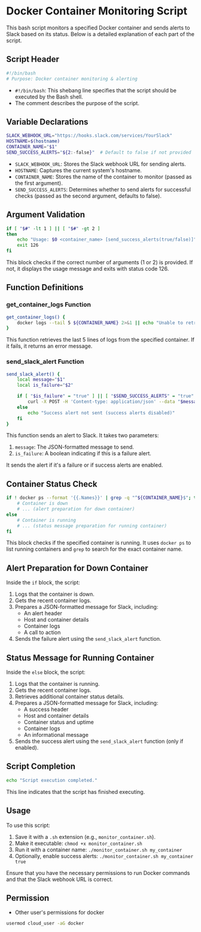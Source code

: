# Docker Container Monitoring Script

This bash script monitors a specified Docker container and sends alerts to Slack based on its status. Below is a detailed explanation of each part of the script.

## Script Header

```bash
#!/bin/bash
# Purpose: Docker container monitoring & alerting
```

- `#!/bin/bash`: This shebang line specifies that the script should be executed by the Bash shell.
- The comment describes the purpose of the script.

## Variable Declarations

```bash
SLACK_WEBHOOK_URL="https://hooks.slack.com/services/YourSlack"
HOSTNAME=$(hostname)
CONTAINER_NAME="$1"
SEND_SUCCESS_ALERTS="${2:-false}"  # Default to false if not provided
```

- `SLACK_WEBHOOK_URL`: Stores the Slack webhook URL for sending alerts.
- `HOSTNAME`: Captures the current system's hostname.
- `CONTAINER_NAME`: Stores the name of the container to monitor (passed as the first argument).
- `SEND_SUCCESS_ALERTS`: Determines whether to send alerts for successful checks (passed as the second argument, defaults to false).

## Argument Validation

```bash
if [ "$#" -lt 1 ] || [ "$#" -gt 2 ]
then
    echo "Usage: $0 <container_name> [send_success_alerts(true/false)]"
    exit 126
fi
```

This block checks if the correct number of arguments (1 or 2) is provided. If not, it displays the usage message and exits with status code 126.

## Function Definitions

### get_container_logs Function

```bash
get_container_logs() {
    docker logs --tail 5 ${CONTAINER_NAME} 2>&1 || echo "Unable to retrieve container logs"
}
```

This function retrieves the last 5 lines of logs from the specified container. If it fails, it returns an error message.

### send_slack_alert Function

```bash
send_slack_alert() {
    local message="$1"
    local is_failure="$2"

    if [ "$is_failure" = "true" ] || [ "$SEND_SUCCESS_ALERTS" = "true" ]; then
        curl -X POST -H 'Content-type: application/json' --data "$message" "$SLACK_WEBHOOK_URL"
    else
        echo "Success alert not sent (success alerts disabled)"
    fi
}
```

This function sends an alert to Slack. It takes two parameters:
1. `message`: The JSON-formatted message to send.
2. `is_failure`: A boolean indicating if this is a failure alert.

It sends the alert if it's a failure or if success alerts are enabled.

## Container Status Check

```bash
if ! docker ps --format '{{.Names}}' | grep -q "^${CONTAINER_NAME}$"; then
    # Container is down
    # ... (alert preparation for down container)
else
    # Container is running
    # ... (status message preparation for running container)
fi
```

This block checks if the specified container is running. It uses `docker ps` to list running containers and `grep` to search for the exact container name.

## Alert Preparation for Down Container

Inside the `if` block, the script:
1. Logs that the container is down.
2. Gets the recent container logs.
3. Prepares a JSON-formatted message for Slack, including:
    - An alert header
    - Host and container details
    - Container logs
    - A call to action
4. Sends the failure alert using the `send_slack_alert` function.

## Status Message for Running Container

Inside the `else` block, the script:
1. Logs that the container is running.
2. Gets the recent container logs.
3. Retrieves additional container status details.
4. Prepares a JSON-formatted message for Slack, including:
    - A success header
    - Host and container details
    - Container status and uptime
    - Container logs
    - An informational message
5. Sends the success alert using the `send_slack_alert` function (only if enabled).

## Script Completion

```bash
echo "Script execution completed."
```

This line indicates that the script has finished executing.

## Usage

To use this script:

1. Save it with a `.sh` extension (e.g., `monitor_container.sh`).
2. Make it executable: `chmod +x monitor_container.sh`
3. Run it with a container name: `./monitor_container.sh my_container`
4. Optionally, enable success alerts: `./monitor_container.sh my_container true`

Ensure that you have the necessary permissions to run Docker commands and that the Slack webhook URL is correct.

## Permission

- Other user's permissions for docker
```bash
usermod cloud_user -aG docker 
```